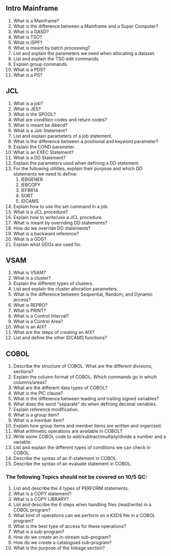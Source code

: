 ## Intro Mainframe
1. What is a Mainframe?
1. What is the difference between a Mainframe and a Super Computer?
1. What is a DASD?
1. What is TSO?
1. What is ISPF?
1. What is meant by batch processing?
1. List and explain the parameters we need when allocating a dataset.
1. List and explain the TSO edit commands. 
1. Explain group commands. 
1. What is a PDS?
1. What is a PS?

## JCL
1. What is a job?
1. What is JES?
1. What is the SPOOL?
1. What are condition codes and return codes?
1. What is meant be Abend?
1. What is a Job Statement?
1. List and explain parameters of a job statement. 
1. What is the difference between a positional and keyword parameter?
1. Explain the COND parameter.
1. What is an EXEC Statement?
1. What is a DD Statement?
1. Explain the parameters used when defining a DD statement.
1. For the following utilities, explain their purpose and which DD statements we need to define:
    1. IEBGENER
    1. IEBCOPY
    1. IEFBR14
    1. SORT
    1. IDCAMS
1. Explain how to use the set command in a job.
1. What is a JCL procedure?
1. Explain how to write/use a JCL procedure.
1. What is meant by overriding DD statements?
1. How do we override DD statements?
1. What is a backward reference?
1. What is a GDG?
1. Explain what GDGs are used for.

## VSAM
1. What is VSAM?
1. What is a cluster?
1. Explain the different types of clusters.
1. List and explain the cluster allocation parameters. 
1. What is the difference between Sequential, Random, and Dynamic access?
1. What is REPRO?
1. What is PRINT?
1. What is a Control Interval?
1. What is a Control Area?
1. What is an AIX?
1. What are the steps of creating an AIX?
1. List and define the other IDCAMS functions?

## COBOL
1. Describe the structure of COBOL. What are the different divisions, sections?
1. Explain the column format of COBOL. Which commands go in which columns/areas?
1. What are the different data types of COBOL?
1. What is the PIC clause?
1. What is the difference between leading and trailing signed variables?
1. What does the word "separate" do when defining decimal variables.
1. Explain reference modification.
1. What is a group item?
1. What is a member item?
1. Explain how group items and member items are written and organized.
1. What arithmetic operations are available in COBOL?
1. Write some COBOL code to add/subtract/multiply/divide a number and a variable. 
1. List and explain the different types of conditions we can check in COBOL.
1. Describe the syntax of an if-statement in COBOL.
1. Describe the syntax of an evaluate statement in COBOL.
### The following Topics should not be covered on 10/5 QC:
1. List and describe the 4 types of PERFORM statements. 
1. What is a COPY statement?
1. What is a COPY LIBRARY?
1. List and describe the 6 steps when handling files (read/write) in a COBOL program?
1. What kind of operations can we perform on a KSDS file in a COBOL program?
1. What is the best type of access for these operations?
1. What is a sub-program?
1. How do we create an in-stream sub-program?
1. How do we create a catalogued sub-program?
1. What is the purpose of the linkage section?
